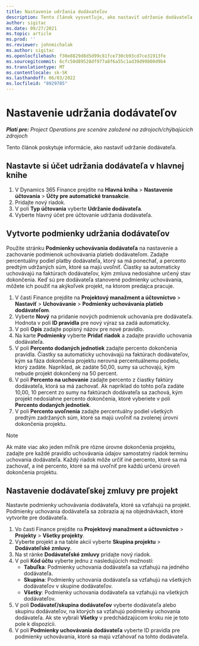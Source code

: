 ```yaml
---
title: Nastavenie udržania dodávateľov
description: Tento článok vysvetľuje, ako nastaviť udržanie dodávateľa.
author: sigitac
ms.date: 09/27/2021
ms.topic: article
ms.prod: ''
ms.reviewer: johnmichalak
ms.author: sigitac
ms.openlocfilehash: f30e8829d8d5d99c81fce730cb93cd7ce31913fe
ms.sourcegitcommit: 6cfc50d89528df977a8f6a55c1ad39d99800d9b4
ms.translationtype: MT
ms.contentlocale: sk-SK
ms.lasthandoff: 06/03/2022
ms.locfileid: "8929785"
---
```

# <a name="set-up-vendor-retention"></a>Nastavenie udržania dodávateľov

_**Platí pre:** Project Operations pre scenáre založené na zdrojoch/chýbajúcich zdrojoch_

Tento článok poskytuje informácie, ako nastaviť udržanie dodávateľa.

## <a name="set-up-a-vendor-retention-account-in-general-ledger"></a>Nastavte si účet udržania dodávateľa v hlavnej knihe

1. V Dynamics 365 Finance prejdite na **Hlavná kniha** > **Nastavenie účtovania** > **Účty pre automatické transakcie**.
2. Pridajte nový riadok.
3. V poli **Typ účtovania** vyberte **Udržanie dodávateľa**.
4. Vyberte hlavný účet pre účtovanie udržania dodávateľa.

## <a name="create-vendor-retention-terms"></a>Vytvorte podmienky udržania dodávateľov

Použite stránku **Podmienky uchovávania dodávateľa** na nastavenie a zachovanie podmienok uchovávania platieb dodávateľom. Zadajte percentuálny podiel platby dodávateľa, ktorý sa má ponechať, a percento predtým udržaných súm, ktoré sa majú uvoľniť. Čiastky sa automaticky uchovávajú na faktúrach dodávateľov, kým zmluva nedosiahne určený stav dokončenia. Keď sú pre dodávateľa stanovené podmienky uchovávania, môžete ich použiť na akýkoľvek projekt, na ktorom predajca pracuje.

1. V časti Finance prejdite na **Projektový manažment a účtovníctvo** > **Nastaviť** > **Uchovávanie** > **Podmienky uchovávania platieb dodávateľom**.
2. Vyberte **Nový** na pridanie nových podmienok uchovania pre dodávateľa. Hodnota v poli **ID pravidla** pre nový výraz sa zadá automaticky. 
3. V poli **Opis** zadajte popisný názov pre nové pravidlo.
4. Na karte **Podmienky** vyberte **Pridať riadok** a zadajte pravidlo uchovania dodávateľa.
5. V poli **Percento dodaných jednotiek** zadajte percento dokončenia pravidla. Čiastky sa automaticky uchovávajú na faktúrach dodávateľov, kým sa fáza dokončenia projektu nerovná percentuálnemu podielu, ktorý zadáte. Napríklad, ak zadáte 50,00, sumy sa uchovajú, kým nebude projekt dokončený na 50 percent.
6. V poli **Percento na uchovanie** zadajte percento z čiastky faktúry dodávateľa, ktorá sa má zachovať. Ak napríklad do tohto poľa zadáte 10,00, 10 percent zo sumy na faktúrach dodávateľa sa zachová, kým projekt nedosiahne percento dokončenia, ktoré vyberiete v poli **Percento dodaných jednotiek**.
7. V poli **Percento uvoľnenia** zadajte percentuálny podiel všetkých predtým zadržaných súm, ktoré sa majú uvoľniť na zvolenej úrovni dokončenia projektu.

> [!NOTE]
> Ak máte viac ako jeden míľnik pre rôzne úrovne dokončenia projektu, zadajte pre každé pravidlo uchovávania údajov samostatný riadok termínu uchovania dodávateľa. Každý riadok môže určiť iné percento, ktoré sa má zachovať, a iné percento, ktoré sa má uvoľniť pre každú určenú úroveň dokončenia projektu.

## <a name="set-up-a-vendor-agreement-for-the-project"></a>Nastavenie dodávateľskej zmluvy pre projekt

Nastavte podmienky uchovávania dodávateľa, ktoré sa vzťahujú na projekt. Podmienky uchovania dodávateľa sa zobrazia aj na objednávkach, ktoré vytvoríte pre dodávateľa.

1. Vo časti Finance prejdite na **Projektový manažment a účtovníctvo** > **Projekty** > **Všetky projekty**. 
2. Vyberte projekt a na table akcií vyberte **Skupina projektu** > **Dodávateľské zmluvy**.
3. Na st ránke **Dodávateľské zmluvy** pridajte nový riadok.
4. V poli **Kód účtu** vyberte jednu z nasledujúcich možností:
   - **Tabuľka**: Podmienky uchovania dodávateľa sa vzťahujú na jedného dodávateľa.
   - **Skupina**: Podmienky uchovania dodávateľa sa vzťahujú na všetkých dodávateľov v skupine dodávateľov.
   - **Všetky**: Podmienky uchovania dodávateľa sa vzťahujú na všetkých dodávateľov.
5. V poli **Dodávateľ/skupina dodávateľov** vyberte dodávateľa alebo skupinu dodávateľov, na ktorých sa vzťahujú podmienky uchovania dodávateľa. Ak ste vybrali **Všetky** v predchádzajúcom kroku nie je toto pole k dispozícii.
6. V poli **Podmienky uchovávania dodávateľa** vyberte ID pravidla pre podmienky uchovávania, ktoré sa majú vzťahovať na tohto dodávateľa.


